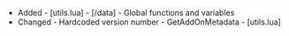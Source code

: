 - Added   - [utils.lua] - [/data] - Global functions and variables
- Changed - Hardcoded version number - GetAddOnMetadata - [utils.lua] 